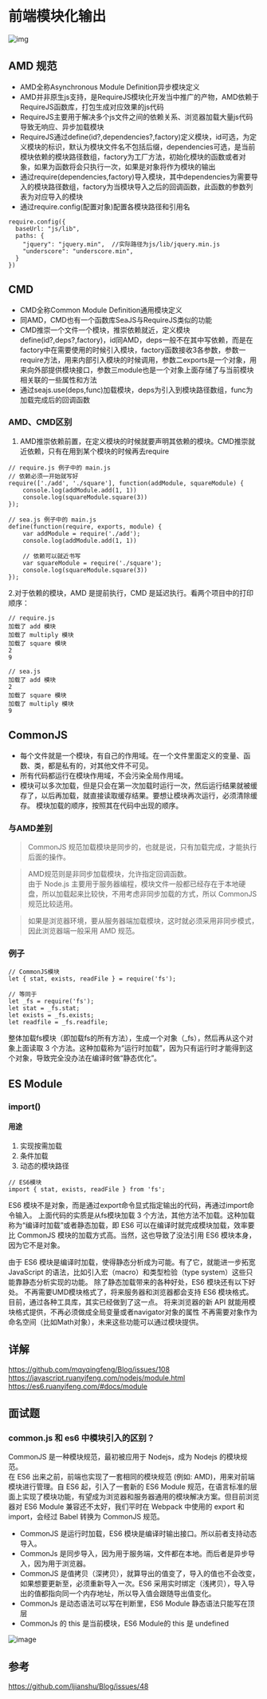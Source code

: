 # 前端模块化输出

![img](https://camo.githubusercontent.com/017d70127245257e6026938860612e431ff62f9f/68747470733a2f2f757365722d676f6c642d63646e2e786974752e696f2f323031382f31322f31362f313637623635306538643166636332333f773d3132343026683d35363426663d706e6726733d323532343734)

## AMD 规范

- AMD全称Asynchronous Module Definition异步模块定义
- AMD并非原生js支持，是RequireJS模块化开发当中推广的产物，AMD依赖于RequireJS函数库，打包生成对应效果的js代码
- RequireJS主要用于解决多个js文件之间的依赖关系、浏览器加载大量js代码导致无响应、异步加载模块
- RequireJS通过define(id?,dependencies?,factory)定义模块，id可选，为定义模块的标识，默认为模块文件名不包括后缀，dependencies可选，是当前模块依赖的模块路径数组，factory为工厂方法，初始化模块的函数或者对象，如果为函数将会只执行一次，如果是对象将作为模块的输出
- 通过require(dependencies,factory)导入模块，其中dependencies为需要导入的模块路径数组，factory为当模块导入之后的回调函数，此函数的参数列表为对应导入的模块
- 通过require.config(配置对象)配置各模块路径和引用名
```
require.config({
  baseUrl: "js/lib",
  paths: {
    "jquery": "jquery.min",  //实际路径为js/lib/jquery.min.js
    "underscore": "underscore.min",
  }
})
```


## CMD
- CMD全称Common Module Definition通用模块定义
- 同AMD，CMD也有一个函数库SeaJS与RequireJS类似的功能
- CMD推崇一个文件一个模块，推崇依赖就近，定义模块define(id?,deps?,factory)，id同AMD，deps一般不在其中写依赖，而是在factory中在需要使用的时候引入模块，factory函数接收3各参数，参数一require方法，用来内部引入模块的时候调用，参数二exports是一个对象，用来向外部提供模块接口，参数三module也是一个对象上面存储了与当前模块相关联的一些属性和方法
- 通过seajs.use(deps,func)加载模块，deps为引入到模块路径数组，func为加载完成后的回调函数

### AMD、CMD区别
1. AMD推崇依赖前置，在定义模块的时候就要声明其依赖的模块。CMD推崇就近依赖，只有在用到某个模块的时候再去require

```
// require.js 例子中的 main.js
// 依赖必须一开始就写好
require(['./add', './square'], function(addModule, squareModule) {
    console.log(addModule.add(1, 1))
    console.log(squareModule.square(3))
});
```

```
// sea.js 例子中的 main.js
define(function(require, exports, module) {
    var addModule = require('./add');
    console.log(addModule.add(1, 1))

    // 依赖可以就近书写
    var squareModule = require('./square');
    console.log(squareModule.square(3))
});
```
2.对于依赖的模块，AMD 是提前执行，CMD 是延迟执行。看两个项目中的打印顺序：
```
// require.js
加载了 add 模块
加载了 multiply 模块
加载了 square 模块
2
9
```
```
// sea.js
加载了 add 模块
2
加载了 square 模块
加载了 multiply 模块
9
```


## CommonJS
- 每个文件就是一个模块，有自己的作用域。在一个文件里面定义的变量、函数、类，都是私有的，对其他文件不可见。
- 所有代码都运行在模块作用域，不会污染全局作用域。
- 模块可以多次加载，但是只会在第一次加载时运行一次，然后运行结果就被缓存了，以后再加载，就直接读取缓存结果。要想让模块再次运行，必须清除缓存。
模块加载的顺序，按照其在代码中出现的顺序。

### 与AMD差别
>  CommonJS 规范加载模块是同步的，也就是说，只有加载完成，才能执行后面的操作。

>  AMD规范则是非同步加载模块，允许指定回调函数。  
>  由于 Node.js 主要用于服务器编程，模块文件一般都已经存在于本地硬盘，所以加载起来比较快，不用考虑非同步加载的方式，所以 CommonJS 规范比较适用。  

>  如果是浏览器环境，要从服务器端加载模块，这时就必须采用非同步模式，因此浏览器端一般采用 AMD 规范。  

### 例子
```
// CommonJS模块
let { stat, exists, readFile } = require('fs');

// 等同于
let _fs = require('fs');
let stat = _fs.stat;
let exists = _fs.exists;
let readfile = _fs.readfile;
```
整体加载fs模块（即加载fs的所有方法），生成一个对象（_fs），然后再从这个对象上面读取 3 个方法。这种加载称为“运行时加载”，因为只有运行时才能得到这个对象，导致完全没办法在编译时做“静态优化”。


## ES Module

### import() 

#### 用途
1. 实现按需加载
2. 条件加载
3. 动态的模块路径

```
// ES6模块
import { stat, exists, readFile } from 'fs';
```
ES6 模块不是对象，而是通过export命令显式指定输出的代码，再通过import命令输入。
上面代码的实质是从fs模块加载 3 个方法，其他方法不加载。这种加载称为“编译时加载”或者静态加载，即 ES6 可以在编译时就完成模块加载，效率要比 CommonJS 模块的加载方式高。当然，这也导致了没法引用 ES6 模块本身，因为它不是对象。

由于 ES6 模块是编译时加载，使得静态分析成为可能。有了它，就能进一步拓宽 JavaScript 的语法，比如引入宏（macro）和类型检验（type system）这些只能靠静态分析实现的功能。
除了静态加载带来的各种好处，ES6 模块还有以下好处。
不再需要UMD模块格式了，将来服务器和浏览器都会支持 ES6 模块格式。目前，通过各种工具库，其实已经做到了这一点。
将来浏览器的新 API 就能用模块格式提供，不再必须做成全局变量或者navigator对象的属性
不再需要对象作为命名空间（比如Math对象），未来这些功能可以通过模块提供。

## 详解
https://github.com/mqyqingfeng/Blog/issues/108
https://javascript.ruanyifeng.com/nodejs/module.html
https://es6.ruanyifeng.com/#docs/module

## 面试题
### common.js 和 es6 中模块引入的区别？
CommonJS 是一种模块规范，最初被应用于 Nodejs，成为 Nodejs 的模块规范。  
在 ES6 出来之前，前端也实现了一套相同的模块规范 (例如: AMD)，用来对前端模块进行管理。自 ES6 起，引入了一套新的 ES6 Module 规范，在语言标准的层面上实现了模块功能，有望成为浏览器和服务器通用的模块解决方案。但目前浏览器对 ES6 Module 兼容还不太好，我们平时在 Webpack 中使用的 export 和 import，会经过 Babel 转换为 CommonJS 规范。

- CommonJS 是运行时加载，ES6 模块是编译时输出接口。所以前者支持动态导入。
- CommonJs 是同步导入，因为用于服务端，文件都在本地。而后者是异步导入，因为用于浏览器。
- CommonJS 是值拷贝（深拷贝），就算导出的值变了，导入的值也不会改变，如果想要更新至，必须重新导入一次。ES6 采用实时绑定（浅拷贝），导入导出的值都指向同一个内存地址，所以导入值会跟随导出值变化。
- CommonJs 是动态语法可以写在判断里，ES6 Module 静态语法只能写在顶层
- CommonJs 的 this 是当前模块，ES6 Module的 this 是 undefined

![image](https://mmbiz.qpic.cn/mmbiz/vO7l6lQ0BwqmG300mRMj1zE3n6ZFHk05bLbUMkqUBmllBL9tgmKWVLq13IZrs2BNg3yxlWw43Bvrd0rjBr3olg/640?wx_fmt=other&tp=webp&wxfrom=5&wx_lazy=1&wx_co=1)

## 参考

https://github.com/ljianshu/Blog/issues/48